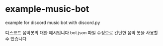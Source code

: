 # example-music-bot
example for discord music bot with discord.py

디스코드 음악봇의 대한 예시입니다
bot.json 파일 수정으로 간단한 음악 봇을 사용할 수 있습니다
